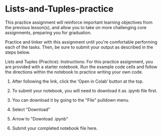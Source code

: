 # Lists-and-Tuples-practice

This practice assignment will reinforce important learning objectives from the previous lesson(s), and allow you to take on more challenging core assignments, preparing you for graduation.

Practice and tinker with this assignment until you're comfortable performing each of the tasks. Then, be sure to submit your output as described in the steps below.

Lists and Tuples (Practice):
Instructions:
For this practice assignment, you are provided with a starter notebook. Run the example code cells and follow the directions within the notebook to practice writing your own code.

1. After following the link, click the ‘Open in Colab’ button at the top.

2. To submit your notebook, you will need to download it as .ipynb file first.

3. You can download it by going to the "File" pulldown menu.

4. Select "Download"

5. Arrow to "Download .ipynb"

6. Submit your completed notebook file here.

